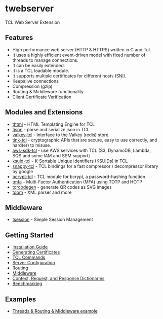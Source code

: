 # twebserver

TCL Web Server Extension

## Features

* High performance web server (HTTP & HTTPS) written in C and Tcl.
* It uses a highly efficient event-driven model with fixed number of threads to manage connections.
* It can be easily extended.
* It is a TCL loadable module.
* It supports multiple certificates for different hosts (SNI).
* Keepalive connections
* Compression (gzip)
* Routing & Middleware functionality
* Client Certificate Verification


## Modules and Extensions

* [thtml](https://github.com/jerily/thtml) - HTML Templating Engine for TCL
* [tjson](https://github.com/jerily/tjson) - parse and serialize json in TCL
* [valkey-tcl](https://github.com/jerily/valkey-tcl) - interface to the Valkey (redis) store.
* [tink-tcl](https://github.com/jerily/tink-tcl) - cryptographic APIs that are secure, easy to use correctly, and hard(er) to misuse.
* [aws-sdk-tcl](https://github.com/jerily/aws-sdk-tcl) - use AWS services with TCL (S3, DynamoDB, Lambda, SQS and some IAM and SSM support)
* [ksuid-tcl](https://github.com/jerily/ksuid-tcl) - K-Sortable Unique Identifiers (KSUIDs) in TCL
* [snappy-tcl](https://github.com/jerily/snappy-tcl) - TCL bindings for a fast compressor / decompressor library by google
* [bcrypt-tcl](https://github.com/jerily/bcrypt-tcl) - TCL module for bcrypt, a password-hashing function.
* [tmfa](https://github.com/jerily/tmfa) - Multi-Factor Authentication (MFA) using TOTP and HOTP
* [tqrcodegen](https://github.com/jerily/tqrcodegen) - generate QR codes as SVG images
* [tdom](http://www.tdom.org/) - XML parser and more 

## Middleware

* [tsession](https://github.com/jerily/tsession) - Simple Session Management

## Getting Started

* [Installation Guide](docs/install.md)
* [Generating Certificates](docs/certs.md)
* [TCL Commands](docs/commands.md)
* [Server Configuration](docs/config.md)
* [Routing](docs/routing.md)
* [Middleware](docs/middleware.md)
* [Context, Request, and Response Dictionaries](docs/ctx_req_res_dict.md)
* [Benchmarking](docs/benchmark.md)

## Examples

* [Threads & Routing & Middleware example](examples/example-best-with-router.tcl)

